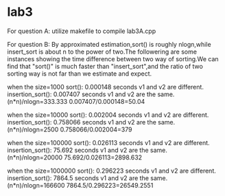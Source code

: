 # lab3
For question A: utilize makefile to compile lab3A.cpp
 
For question B: By approximated estimation,sort() is roughly nlogn,while insert_sort is about n to the power of two.The followering are some instances showing the time  difference between  two way of sorting.We can find that "sort()" is much faster than "insert_sort",and the ratio of two sorting way is not far than we estimate and expect.

when the size=1000
sort(): 0.000148 seconds
v1 and v2 are different.
insertion_sort(): 0.007407 seconds
v1 and v2 are the same.
(n*n)/nlogn=333.333
0.007407/0.000148=50.04

when the size=10000
sort(): 0.002004  seconds
v1 and v2 are different.
insertion_sort(): 0.758066 seconds
v1 and v2 are the same.
(n*n)/nlogn=2500
0.758066/0.002004=379

when the size=100000
sort(): 0.026113 seconds
v1 and v2 are different.
insertion_sort(): 75.692 seconds
v1 and v2 are the same.
(n*n)/nlogn=20000
75.692/0.026113=2898.632

when the size=1000000
sort(): 0.296223 seconds
v1 and v2 are different.
insertion_sort(): 7864.5 seconds
v1 and v2 are the same.
(n*n)/nlogn=166600
7864.5/0.296223=26549.2551

